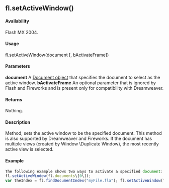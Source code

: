 ## fl.setActiveWindow()

#### Availability

Flash MX 2004.

#### Usage

fl.setActiveWindow(document \[, bActivateFrame\])

#### Parameters

**document** A [Document object](#_bookmark116) that specifies the document to select as the active window.
**bActivateFrame** An optional parameter that is ignored by Flash and Fireworks and is present only for compatibility with Dreamweaver.

#### Returns

Nothing.

#### Description

Method; sets the active window to be the specified document. This method is also supported by Dreamweaver and Fireworks. If the document has multiple views (created by Window \Duplicate Window), the most recently active view is selected.

#### Example

```javascript
The following example shows two ways to activate a specified document:
fl.setActiveWindow(fl.documents\[0\]);
var theIndex = fl.findDocumentIndex("myFile.fla"); fl.setActiveWindow(fl.documents\[theIndex\]);

```
